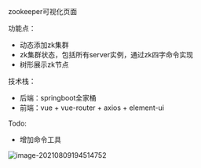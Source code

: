 zookeeper可视化页面



功能点：

- 动态添加zk集群
- zk集群状态，包括所有server实例，通过zk四字命令实现
- 树形展示zk节点



技术栈：

- 后端：springboot全家桶
- 前端：vue + vue-router + axios + element-ui



Todo:

- 增加命令工具



![image-20210809194514752](https://tva1.sinaimg.cn/large/008i3skNgy1gtaryphkcyj31h10p8mz3.jpg)